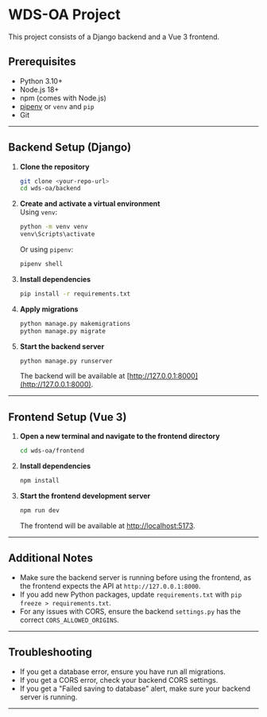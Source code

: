 # WDS-OA Project

This project consists of a Django backend and a Vue 3 frontend.

## Prerequisites

- Python 3.10+
- Node.js 18+
- npm (comes with Node.js)
- [pipenv](https://pipenv.pypa.io/en/latest/) or `venv` and `pip`
- Git

---

## Backend Setup (Django)

1. **Clone the repository**  
   ```sh
   git clone <your-repo-url>
   cd wds-oa/backend
   ```

2. **Create and activate a virtual environment**  
   Using `venv`:
   ```sh
   python -m venv venv
   venv\Scripts\activate
   ```
   Or using `pipenv`:
   ```sh
   pipenv shell
   ```

3. **Install dependencies**  
   ```sh
   pip install -r requirements.txt
   ```

4. **Apply migrations**  
   ```sh
   python manage.py makemigrations
   python manage.py migrate
   ```

5. **Start the backend server**  
   ```sh
   python manage.py runserver
   ```
   The backend will be available at [http://127.0.0.1:8000](http://127.0.0.1:8000).

---

## Frontend Setup (Vue 3)

1. **Open a new terminal and navigate to the frontend directory**  
   ```sh
   cd wds-oa/frontend
   ```

2. **Install dependencies**  
   ```sh
   npm install
   ```

3. **Start the frontend development server**  
   ```sh
   npm run dev
   ```
   The frontend will be available at [http://localhost:5173](http://localhost:5173).

---

## Additional Notes

- Make sure the backend server is running before using the frontend, as the frontend expects the API at `http://127.0.0.1:8000`.
- If you add new Python packages, update `requirements.txt` with `pip freeze > requirements.txt`.
- For any issues with CORS, ensure the backend `settings.py` has the correct `CORS_ALLOWED_ORIGINS`.

---

## Troubleshooting

- If you get a database error, ensure you have run all migrations.
- If you get a CORS error, check your backend CORS settings.
- If you get a "Failed saving to database" alert, make sure your backend server is running.

---
